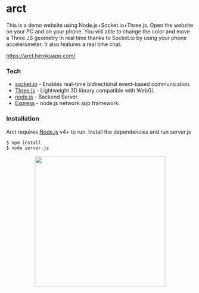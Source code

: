 # arct
This is a demo website using Node.js+Socket.io+Three.js. Open the website on your PC and on your phone. You will able to change the color and  move a Three.JS geometry in real time thanks to Socket.io by using your phone accelerometer. It also features a real time chat.

https://arct.herokuapp.com/



### Tech

* [socket.io] - Enables real-time bidirectional event-based communication.
* [Three.js] - Lightweight 3D library compatible with WebGl.
* [node.js] - Backend Server.
* [Express] - node.js network app framework.

 
### Installation

Arct requires [Node.js](https://nodejs.org/) v4+ to run.
Install the dependencies and run server.js

```sh
$ npm install 
$ node server.js
``` 


[node.js]: <http://nodejs.org>
[Three.js]: <https://threejs.org/>
[jQuery]: <http://jquery.com>
[express]: <http://expressjs.com>
[socket.io]: <https://socket.io>
[request]: <https://github.com/request/request>

<p align="center">
  <img src="https://pbs.twimg.com/profile_images/766745282201595904/aYLcH3u_.jpg" width="350"/>
</p>
